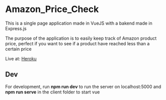 # Amazon_Price_Check
This is a single page application made in VueJS with a bakend made in Express.js

The purpose of the application is to easily keep track of Amazon product price, perfect if you want to see if a product have reached less than a certain price

Live at: [Heroku](https://lit-headland-19972.herokuapp.com/)

## Dev

For development, run **npm run dev** to run the server on localhost:5000 and **npm run serve** in the client folder to start vue